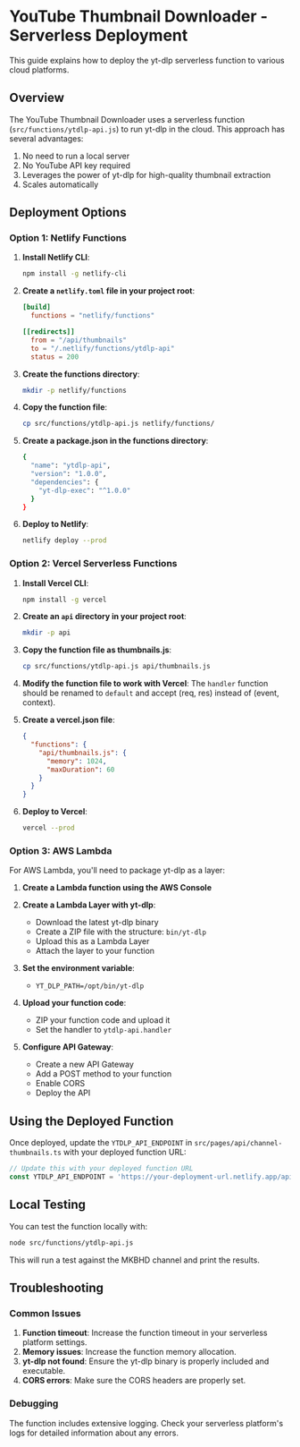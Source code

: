 # YouTube Thumbnail Downloader - Serverless Deployment

This guide explains how to deploy the yt-dlp serverless function to various cloud platforms.

## Overview

The YouTube Thumbnail Downloader uses a serverless function (`src/functions/ytdlp-api.js`) to run yt-dlp in the cloud. This approach has several advantages:

1. No need to run a local server
2. No YouTube API key required
3. Leverages the power of yt-dlp for high-quality thumbnail extraction
4. Scales automatically

## Deployment Options

### Option 1: Netlify Functions

1. **Install Netlify CLI**:
   ```bash
   npm install -g netlify-cli
   ```

2. **Create a `netlify.toml` file in your project root**:
   ```toml
   [build]
     functions = "netlify/functions"

   [[redirects]]
     from = "/api/thumbnails"
     to = "/.netlify/functions/ytdlp-api"
     status = 200
   ```

3. **Create the functions directory**:
   ```bash
   mkdir -p netlify/functions
   ```

4. **Copy the function file**:
   ```bash
   cp src/functions/ytdlp-api.js netlify/functions/
   ```

5. **Create a package.json in the functions directory**:
   ```bash
   {
     "name": "ytdlp-api",
     "version": "1.0.0",
     "dependencies": {
       "yt-dlp-exec": "^1.0.0"
     }
   }
   ```

6. **Deploy to Netlify**:
   ```bash
   netlify deploy --prod
   ```

### Option 2: Vercel Serverless Functions

1. **Install Vercel CLI**:
   ```bash
   npm install -g vercel
   ```

2. **Create an `api` directory in your project root**:
   ```bash
   mkdir -p api
   ```

3. **Copy the function file as thumbnails.js**:
   ```bash
   cp src/functions/ytdlp-api.js api/thumbnails.js
   ```

4. **Modify the function file to work with Vercel**:
   The `handler` function should be renamed to `default` and accept (req, res) instead of (event, context).

5. **Create a vercel.json file**:
   ```json
   {
     "functions": {
       "api/thumbnails.js": {
         "memory": 1024,
         "maxDuration": 60
       }
     }
   }
   ```

6. **Deploy to Vercel**:
   ```bash
   vercel --prod
   ```

### Option 3: AWS Lambda

For AWS Lambda, you'll need to package yt-dlp as a layer:

1. **Create a Lambda function using the AWS Console**

2. **Create a Lambda Layer with yt-dlp**:
   - Download the latest yt-dlp binary
   - Create a ZIP file with the structure: `bin/yt-dlp`
   - Upload this as a Lambda Layer
   - Attach the layer to your function

3. **Set the environment variable**:
   - `YT_DLP_PATH=/opt/bin/yt-dlp`

4. **Upload your function code**:
   - ZIP your function code and upload it
   - Set the handler to `ytdlp-api.handler`

5. **Configure API Gateway**:
   - Create a new API Gateway
   - Add a POST method to your function
   - Enable CORS
   - Deploy the API

## Using the Deployed Function

Once deployed, update the `YTDLP_API_ENDPOINT` in `src/pages/api/channel-thumbnails.ts` with your deployed function URL:

```typescript
// Update this with your deployed function URL
const YTDLP_API_ENDPOINT = 'https://your-deployment-url.netlify.app/api/thumbnails';
```

## Local Testing

You can test the function locally with:

```bash
node src/functions/ytdlp-api.js
```

This will run a test against the MKBHD channel and print the results.

## Troubleshooting

### Common Issues

1. **Function timeout**: Increase the function timeout in your serverless platform settings.
2. **Memory issues**: Increase the function memory allocation.
3. **yt-dlp not found**: Ensure the yt-dlp binary is properly included and executable.
4. **CORS errors**: Make sure the CORS headers are properly set.

### Debugging

The function includes extensive logging. Check your serverless platform's logs for detailed information about any errors. 